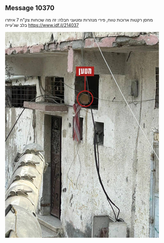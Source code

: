 ## Message 10370

מחסן רקטות ארוכות טווח, פירי מנהרות ומטעני חבלה: 
זה מה שכוחות צק"ח 7 איתרו בלב שג'עייה
https://www.idf.il/214037

![Photo](./10370/10370_photo.jpg)
